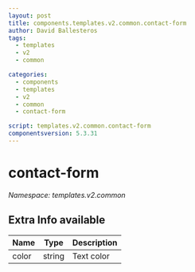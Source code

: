 ```yaml
---
layout: post
title: components.templates.v2.common.contact-form
author: David Ballesteros
tags:
  - templates
  - v2
  - common

categories:
  - components
  - templates
  - v2
  - common
  - contact-form

script: templates.v2.common.contact-form
componentsversion: 5.3.31
---
```

# contact-form

*Namespace: templates.v2.common*

## Extra Info available

| Name | Type | Description |
| --- | --- | --- |
| color | string | Text color |